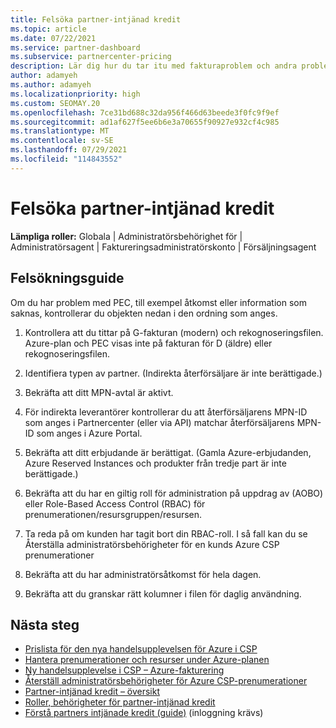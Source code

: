 ```yaml
---
title: Felsöka partner-intjänad kredit
ms.topic: article
ms.date: 07/22/2021
ms.service: partner-dashboard
ms.subservice: partnercenter-pricing
description: Lär dig hur du tar itu med fakturaproblem och andra problem som rör partners intjänade kredit (PEC).
author: adamyeh
ms.author: adamyeh
ms.localizationpriority: high
ms.custom: SEOMAY.20
ms.openlocfilehash: 7ce31bd688c32da956f466d63beede3f0fc9f9ef
ms.sourcegitcommit: ad1af627f5ee6b6e3a70655f90927e932cf4c985
ms.translationtype: MT
ms.contentlocale: sv-SE
ms.lasthandoff: 07/29/2021
ms.locfileid: "114843552"
---
```

# <a name="troubleshooting-partner-earned-credit"></a>Felsöka partner-intjänad kredit

**Lämpliga roller:** Globala | Administratörsbehörighet för | Administratörsagent | Faktureringsadministratörskonto | Försäljningsagent

## <a name="troubleshooting-guide"></a>Felsökningsguide

Om du har problem med PEC, till exempel åtkomst eller information som saknas, kontrollerar du objekten nedan i den ordning som anges.

1. Kontrollera att du tittar på G-fakturan (modern) och rekognoseringsfilen. Azure-plan och PEC visas inte på fakturan för D (äldre) eller rekognoseringsfilen.

2. Identifiera typen av partner. (Indirekta återförsäljare är inte berättigade.)

3. Bekräfta att ditt MPN-avtal är aktivt.

4. För indirekta leverantörer kontrollerar du att återförsäljarens MPN-ID som anges i Partnercenter (eller via API) matchar återförsäljarens MPN-ID som anges i Azure Portal.

5. Bekräfta att ditt erbjudande är berättigat. (Gamla Azure-erbjudanden, Azure Reserved Instances och produkter från tredje part är inte berättigade.)

6. Bekräfta att du har en giltig roll för administration på uppdrag av (AOBO) eller Role-Based Access Control (RBAC) för prenumerationen/resursgruppen/resursen.

7. Ta reda på om kunden har tagit bort din RBAC-roll. I så fall kan du se Återställa administratörsbehörigheter för en kunds Azure CSP prenumerationer

8. Bekräfta att du har administratörsåtkomst för hela dagen.

9. Bekräfta att du granskar rätt kolumner i filen för daglig användning.

## <a name="next-steps"></a>Nästa steg

- [Prislista för den nya handelsupplevelsen för Azure i CSP](azure-plan-price-list.md)
- [Hantera prenumerationer och resurser under Azure-planen](azure-plan-manage.md)
- [Ny handelsupplevelse i CSP – Azure-fakturering](azure-plan-billing.md)
- [Återställ administratörsbehörigheter för Azure CSP-prenumerationer](revoke-reinstate-csp.md)
- [Partner-intjänad kredit – översikt](partner-earned-credit.md)
- [Roller, behörigheter för partner-intjänad kredit](azure-roles-perms-pec.md)
- [Förstå partners intjänade kredit (guide)](https://partner.microsoft.com/resources/detail/understanding-partner-earned-credit-pdf) (inloggning krävs)
